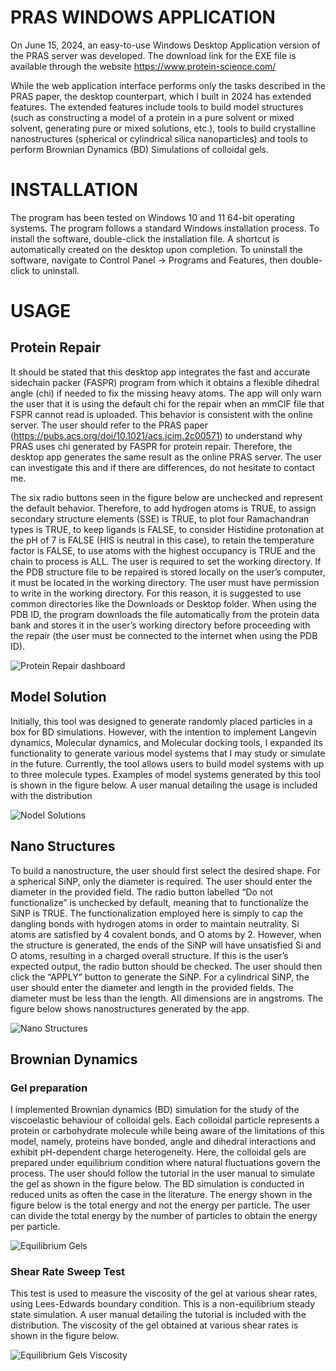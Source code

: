 # PRAS WINDOWS APPLICATION

On June 15, 2024, an easy-to-use Windows Desktop Application version of the PRAS server was developed. The download link for the EXE file is available through the website https://www.protein-science.com/

While the web application interface performs only the tasks described in the PRAS paper, the desktop counterpart, which I built in 2024 has extended features. The extended features include tools to build model structures (such as constructing a model of a protein in a pure solvent or mixed solvent, generating pure or mixed solutions, etc.), tools to build crystalline nanostructures (spherical or cylindrical silica nanoparticles) and tools to perform Brownian Dynamics (BD) Simulations of colloidal gels.

# INSTALLATION

The program has been tested on Windows 10 and 11 64-bit operating systems. The program follows a standard Windows installation process. To install the software, double-click the installation file. A shortcut is automatically created on the desktop upon completion. To uninstall the software, navigate to Control Panel -> Programs and Features, then double-click to uninstall.

# USAGE
## Protein Repair
It should be stated that this desktop app integrates the fast and accurate sidechain packer (FASPR) program from which it obtains a flexible dihedral angle (chi) if needed to fix the missing heavy atoms. The app will only warn the user that it is using the default chi for the repair when an mmCIF file that FSPR cannot read is uploaded. This behavior is consistent with the online server. The user should refer to the PRAS paper (https://pubs.acs.org/doi/10.1021/acs.jcim.2c00571) to understand why PRAS uses chi generated by FASPR for protein repair. Therefore, the desktop app generates the same result as the online PRAS server. The user can investigate this and if there are differences, do not hesitate to contact me.
  
The six radio buttons seen in the figure below are unchecked and represent the default behavior. Therefore, to add hydrogen atoms is TRUE, to assign secondary structure elements (SSE) is TRUE, to plot four Ramachandran types is TRUE, to keep ligands is FALSE, to consider Histidine protonation at the pH of 7 is FALSE (HIS is neutral in this case), to retain the temperature factor is FALSE, to use atoms with the highest occupancy is TRUE and the chain to process is ALL. The user is required to set the working directory. If the PDB structure file to be repaired is stored locally on the user’s computer, it must be located in the working directory. The user must have permission to write in the working directory. For this reason, it is suggested to use common directories like the Downloads or Desktop folder. When using the PDB ID, the program downloads the file automatically from the protein data bank and stores it in the user’s working directory before proceeding with the repair (the user must be connected to the internet when using the PDB ID).

![Protein Repair dashboard](https://github.com/osita-sunday-nnyigide/PRAS_Server_Windows_App/blob/main/protein%20repair.png)

## Model Solution
Initially, this tool was designed to generate randomly placed particles in a box for BD simulations. However, with the intention to implement Langevin dynamics, Molecular dynamics, and Molecular docking tools, I expanded its functionality to generate various model systems that I may study or simulate in the future. Currently, the tool allows users to build model systems with up to three molecule types. Examples of model systems generated by this tool is shown in the figure below. A user manual detailing the usage is included with the distribution

![Nodel Solutions](https://github.com/osita-sunday-nnyigide/PRAS_Server_Windows_App/blob/main/model%20solutions.png)

## Nano Structures
To build a nanostructure, the user should first select the desired shape. For a spherical SiNP, only the diameter is required. The user should enter the diameter in the provided field. The radio button labelled “Do not functionalize” is unchecked by default, meaning that to functionalize the SiNP is TRUE. The functionalization employed here is simply to cap the dangling bonds with hydrogen atoms in order to maintain neutrality. Si atoms are satisfied by 4 covalent bonds, and O atoms by 2. However, when the structure is generated, the ends of the SiNP will have unsatisfied Si and O atoms, resulting in a charged overall structure. If this is the user’s expected output, the radio button should be checked. The user should then click the “APPLY” button to generate the SiNP. For a cylindrical SiNP, the user should enter the diameter and length in the provided fields. The diameter must be less than the length. All dimensions are in angstroms. The figure below shows nanostructures generated by the app.

![Nano Structures](https://github.com/osita-sunday-nnyigide/PRAS_Server_Windows_App/blob/main/nano%20structures.png)

## Brownian Dynamics
### Gel preparation
I implemented Brownian dynamics (BD) simulation for the study of the viscoelastic behaviour of colloidal gels. Each colloidal particle represents a protein or carbohydrate molecule while being aware of the limitations of this model, namely, proteins have bonded, angle and dihedral interactions and exhibit pH-dependent charge heterogeneity. Here, the colloidal gels are prepared under equilibrium condition where natural fluctuations govern the process. The user should follow the tutorial in the user manual to simulate the gel as shown in the figure below. The BD simulation is conducted in reduced units as often the case in the literature. The energy shown in the figure below is the total energy and not the energy per particle. The user can divide the total energy by the number of particles to obtain the energy per particle.

![Equilibrium Gels](https://github.com/osita-sunday-nnyigide/PRAS_Server_Windows_App/blob/main/equilibrium%20gels.png)

### Shear Rate Sweep Test 
This test is used to measure the viscosity of the gel at various shear rates, using Lees-Edwards boundary condition. This is a non-equilibrium steady state simulation. A user manual detailing the tutorial is included with the distribution. The viscosity of the gel obtained at various shear rates is shown in the figure below.

![Equilibrium Gels Viscosity](https://github.com/osita-sunday-nnyigide/PRAS_Server_Windows_App/blob/main/equilibrium%20gels%20viscosity.png)
